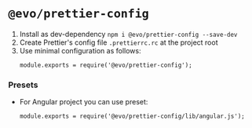 # `@evo/prettier-config`

1. Install as dev-dependency `npm i @evo/prettier-config --save-dev`
2. Create Prettier's config file `.prettierrc.rc` at the project root
3. Use minimal configuration as follows:
   ```
   module.exports = require('@evo/prettier-config');
   ```

### Presets

- For Angular project you can use preset:
   ```
   module.exports = require('@evo/prettier-config/lib/angular.js');
   ```
